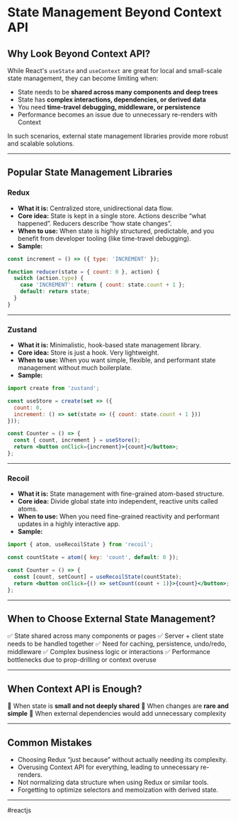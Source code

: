 # State Management Beyond Context API

## Why Look Beyond Context API?

While React's `useState` and `useContext` are great for local and small-scale state management, they can become limiting when:

* State needs to be **shared across many components and deep trees**
* State has **complex interactions, dependencies, or derived data**
* You need **time-travel debugging, middleware, or persistence**
* Performance becomes an issue due to unnecessary re-renders with Context

In such scenarios, external state management libraries provide more robust and scalable solutions.

---
## Popular State Management Libraries

### Redux

* **What it is:** Centralized store, unidirectional data flow.
* **Core idea:** State is kept in a single store. Actions describe “what happened”. Reducers describe “how state changes”.
* **When to use:** When state is highly structured, predictable, and you benefit from developer tooling (like time-travel debugging).
* **Sample:**

```jsx
const increment = () => ({ type: 'INCREMENT' });

function reducer(state = { count: 0 }, action) {
  switch (action.type) {
    case 'INCREMENT': return { count: state.count + 1 };
    default: return state;
  }
}
```

---
### Zustand

* **What it is:** Minimalistic, hook-based state management library.
* **Core idea:** Store is just a hook. Very lightweight.
* **When to use:** When you want simple, flexible, and performant state management without much boilerplate.
* **Sample:**

```jsx
import create from 'zustand';

const useStore = create(set => ({
  count: 0,
  increment: () => set(state => ({ count: state.count + 1 }))
}));

const Counter = () => {
  const { count, increment } = useStore();
  return <button onClick={increment}>{count}</button>;
};
```

---
### Recoil

* **What it is:** State management with fine-grained atom-based structure.
* **Core idea:** Divide global state into independent, reactive units called atoms.
* **When to use:** When you need fine-grained reactivity and performant updates in a highly interactive app.
* **Sample:**

```jsx
import { atom, useRecoilState } from 'recoil';

const countState = atom({ key: 'count', default: 0 });

const Counter = () => {
  const [count, setCount] = useRecoilState(countState);
  return <button onClick={() => setCount(count + 1)}>{count}</button>;
};
```

---
## When to Choose External State Management?

✅ State shared across many components or pages
✅ Server + client state needs to be handled together
✅ Need for caching, persistence, undo/redo, middleware
✅ Complex business logic or interactions
✅ Performance bottlenecks due to prop-drilling or context overuse

---
## When Context API is Enough?

🚫 When state is **small and not deeply shared**
🚫 When changes are **rare and simple**
🚫 When external dependencies would add unnecessary complexity

---
## Common Mistakes

* Choosing Redux “just because” without actually needing its complexity.
* Overusing Context API for everything, leading to unnecessary re-renders.
* Not normalizing data structure when using Redux or similar tools.
* Forgetting to optimize selectors and memoization with derived state.

---

#reactjs